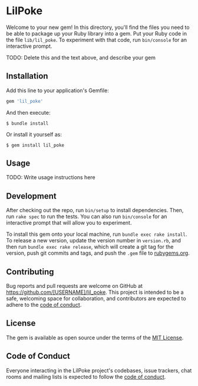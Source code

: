 # LilPoke

Welcome to your new gem! In this directory, you'll find the files you need to be able to package up your Ruby library into a gem. Put your Ruby code in the file `lib/lil_poke`. To experiment with that code, run `bin/console` for an interactive prompt.

TODO: Delete this and the text above, and describe your gem

## Installation

Add this line to your application's Gemfile:

```ruby
gem 'lil_poke'
```

And then execute:

    $ bundle install

Or install it yourself as:

    $ gem install lil_poke

## Usage

TODO: Write usage instructions here

## Development

After checking out the repo, run `bin/setup` to install dependencies. Then, run `rake spec` to run the tests. You can also run `bin/console` for an interactive prompt that will allow you to experiment.

To install this gem onto your local machine, run `bundle exec rake install`. To release a new version, update the version number in `version.rb`, and then run `bundle exec rake release`, which will create a git tag for the version, push git commits and tags, and push the `.gem` file to [rubygems.org](https://rubygems.org).

## Contributing

Bug reports and pull requests are welcome on GitHub at https://github.com/[USERNAME]/lil_poke. This project is intended to be a safe, welcoming space for collaboration, and contributors are expected to adhere to the [code of conduct](https://github.com/[USERNAME]/lil_poke/blob/master/CODE_OF_CONDUCT.md).


## License

The gem is available as open source under the terms of the [MIT License](https://opensource.org/licenses/MIT).

## Code of Conduct

Everyone interacting in the LilPoke project's codebases, issue trackers, chat rooms and mailing lists is expected to follow the [code of conduct](https://github.com/[USERNAME]/lil_poke/blob/master/CODE_OF_CONDUCT.md).

